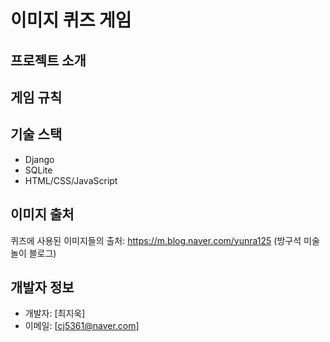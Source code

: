 # 이미지 퀴즈 게임

## 프로젝트 소개


## 게임 규칙

## 기술 스택
- Django
- SQLite
- HTML/CSS/JavaScript

## 이미지 출처
퀴즈에 사용된 이미지들의 출처: https://m.blog.naver.com/yunra125 (방구석 미술놀이 블로그)
## 개발자 정보
- 개발자: [최지욱]
- 이메일: [cj5361@naver.com]


